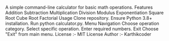 A simple command-line calculator for basic math operations.
Features
Addition
Subtraction
Multiplication
Division
Modulus
Exponentiation
Square Root
Cube Root
Factorial
Usage
Clone repository.
Ensure Python 3.8+ installation.
Run python calculator.py.
Menu Navigation
Choose operation category.
Select specific operation.
Enter required numbers.
Exit
Choose "Exit" from main menu.
License :- MIT License
Author :- Karthikcoder


